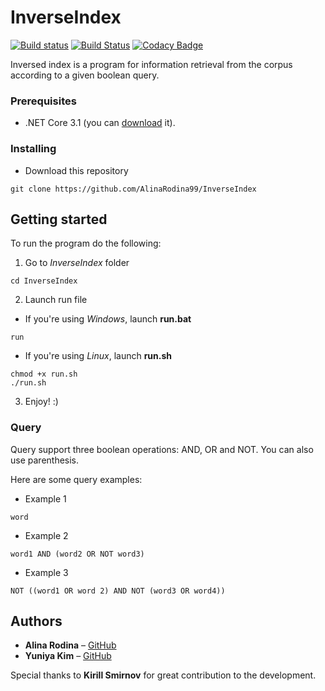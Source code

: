 # InverseIndex
[![Build status](https://ci.appveyor.com/api/projects/status/70nsp5hoy5oscwbp/branch/main?svg=true)](https://ci.appveyor.com/project/yuniyakim/inverseindex/branch/main)
[![Build Status](https://travis-ci.org/AlinaRodina99/InverseIndex.svg?branch=main)](https://travis-ci.org/AlinaRodina99/InverseIndex)
[![Codacy Badge](https://app.codacy.com/project/badge/Grade/b2d19a1377c84f24a0868565a0ed4207)](https://www.codacy.com/gh/AlinaRodina99/InverseIndex/dashboard?utm_source=github.com&amp;utm_medium=referral&amp;utm_content=AlinaRodina99/InverseIndex&amp;utm_campaign=Badge_Grade)


Inversed index is a program for information retrieval from the corpus according to a given boolean query.


### Prerequisites

* .NET Core 3.1 (you can [download](https://dotnet.microsoft.com/download/dotnet/3.1) it).


### Installing

* Download this repository
```
git clone https://github.com/AlinaRodina99/InverseIndex
```


## Getting started

To run the program do the following:


1. Go to *InverseIndex* folder
```
cd InverseIndex
```

2. Launch run file
 * If you're using *Windows*, launch **run.bat**
```
run
```
 * If you're using *Linux*, launch **run.sh**
```
chmod +x run.sh
./run.sh
```

3. Enjoy! :)



### Query
Query support three boolean operations: AND, OR and NOT. You can also use parenthesis.

Here are some query examples:

* Example 1

```
word
```

* Example 2

```
word1 AND (word2 OR NOT word3)
```

* Example 3

```
NOT ((word1 OR word 2) AND NOT (word3 OR word4))
```



## Authors

* **Alina Rodina** – [GitHub](https://github.com/AlinaRodina99)
* **Yuniya Kim** – [GitHub](https://github.com/YuniyaKim)

Special thanks to **Kirill Smirnov** for great contribution to the development.



